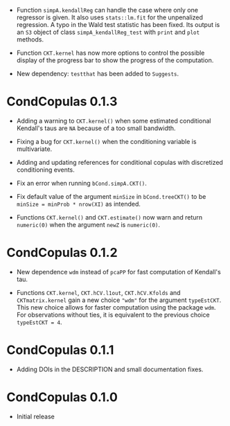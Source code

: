 
* Function `simpA.kendallReg` can handle the case where only one regressor is given.
It also uses `stats::lm.fit` for the unpenalized regression.
A typo in the Wald test statistic has been fixed.
Its output is an `S3` object of class `simpA_kendallReg_test` with `print` and `plot` methods.

* Function `CKT.kernel` has now more options to control the possible display of
the progress bar to show the progress of the computation.

* New dependency: `testthat` has been added to `Suggests`.


# CondCopulas 0.1.3

* Adding a warning to `CKT.kernel()` when some estimated conditional Kendall's
taus are `NA` because of a too small bandwidth.

* Fixing a bug for `CKT.kernel()` when the conditioning variable is multivariate.

* Adding and updating references for conditional copulas with discretized conditioning events.

* Fix an error when running `bCond.simpA.CKT()`.

* Fix default value of the argument `minSize` in `bCond.treeCKT()` to be
`minSize = minProb * nrow(XI)` as intended.

* Functions `CKT.kernel()` and `CKT.estimate()` now warn and return `numeric(0)`
when the argument `newZ` is `numeric(0)`.


# CondCopulas 0.1.2

* New dependence `wdm` instead of `pcaPP` for fast computation of Kendall's tau.

* Functions `CKT.kernel`, `CKT.hCV.l1out`, `CKT.hCV.Kfolds` and `CKTmatrix.kernel`
gain a new choice `"wdm"` for the argument `typeEstCKT`. This new choice allows
for faster computation using the package `wdm`. For observations without ties,
it is equivalent to the previous choice `typeEstCKT = 4`.


# CondCopulas 0.1.1

* Adding DOIs in the DESCRIPTION and small documentation fixes.


# CondCopulas 0.1.0

* Initial release
